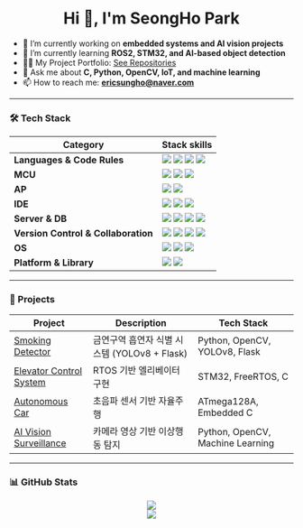 <h1 align="center">Hi 👋, I'm SeongHo Park</h1>

- 🔭 I’m currently working on **embedded systems and AI vision projects**
- 🌱 I’m currently learning **ROS2, STM32, and AI-based object detection**
- 👨‍💻 My Project Portfolio: [See Repositories](https://github.com/SE0NGH0?tab=repositories)
- 💬 Ask me about **C, Python, OpenCV, IoT, and machine learning**
- 📫 How to reach me: **ericsungho@naver.com**

---

### 🛠 Tech Stack

<table>
  <thead>
    <tr>
      <th>Category</th>
      <th>Stack skills</th>
    </tr>
  </thead>
  <tbody>
    <tr>
      <td><b>Languages & Code Rules</b></td>
      <td>
        <img src="https://img.shields.io/badge/C-00599C?style=for-the-badge&logo=c&logoColor=white"/>
        <img src="https://img.shields.io/badge/C++-00599C?style=for-the-badge&logo=c%2B%2B&logoColor=white"/>
        <img src="https://img.shields.io/badge/Python-3776AB?style=for-the-badge&logo=python&logoColor=white"/>
        <img src="https://img.shields.io/badge/Java-007396?style=for-the-badge&logo=java&logoColor=white"/>
      </td>
    </tr>
    <tr>
      <td><b>MCU</b></td>
      <td>
        <img src="https://img.shields.io/badge/ESP32-FF6F00?style=for-the-badge&logo=espressif&logoColor=white"/>
        <img src="https://img.shields.io/badge/Arduino-00979D?style=for-the-badge&logo=arduino&logoColor=white"/>
        <img src="https://img.shields.io/badge/STM32-03234B?style=for-the-badge&logo=stmicroelectronics&logoColor=white"/>
      </td>
    </tr>
    <tr>
      <td><b>AP</b></td>
      <td>
        <img src="https://img.shields.io/badge/Jetson Nano-76B900?style=for-the-badge&logo=nvidia&logoColor=white"/>
        <img src="https://img.shields.io/badge/Udoo-9B59B6?style=for-the-badge"/>
      </td>
    </tr>
    <tr>
      <td><b>IDE</b></td>
      <td>
        <img src="https://img.shields.io/badge/Eclipse IDE-2C2255?style=for-the-badge&logo=eclipse&logoColor=white"/>
        <img src="https://img.shields.io/badge/Jupyter Notebook-F37626?style=for-the-badge&logo=jupyter&logoColor=white"/>
        <img src="https://img.shields.io/badge/Android Studio-3DDC84?style=for-the-badge&logo=androidstudio&logoColor=white"/>
      </td>
    </tr>
    <tr>
      <td><b>Server & DB</b></td>
      <td>
        <img src="https://img.shields.io/badge/Apache-D22128?style=for-the-badge&logo=apache&logoColor=white"/>
        <img src="https://img.shields.io/badge/PHP-777BB4?style=for-the-badge&logo=php&logoColor=white"/>
        <img src="https://img.shields.io/badge/MySQL-4479A1?style=for-the-badge&logo=mysql&logoColor=white"/>
        <img src="https://img.shields.io/badge/MariaDB-003545?style=for-the-badge&logo=mariadb&logoColor=white"/>
      </td>
    </tr>
    <tr>
      <td><b>Version Control & Collaboration</b></td>
      <td>
        <img src="https://img.shields.io/badge/Git-F05032?style=for-the-badge&logo=git&logoColor=white"/>
        <img src="https://img.shields.io/badge/GitHub-181717?style=for-the-badge&logo=github&logoColor=white"/>
        <img src="https://img.shields.io/badge/Google Docs-4285F4?style=for-the-badge&logo=googledocs&logoColor=white"/>
        <img src="https://img.shields.io/badge/Notion-000000?style=for-the-badge&logo=notion&logoColor=white"/>
      </td>
    </tr>
    <tr>
      <td><b>OS</b></td>
      <td>
        <img src="https://img.shields.io/badge/Windows10-0078D6?style=for-the-badge&logo=windows&logoColor=white"/>
        <img src="https://img.shields.io/badge/Ubuntu-E95420?style=for-the-badge&logo=ubuntu&logoColor=white"/>
        <img src="https://img.shields.io/badge/Linux-FCC624?style=for-the-badge&logo=linux&logoColor=black"/>
      </td>
    </tr>
    <tr>
      <td><b>Platform & Library</b></td>
      <td>
        <img src="https://img.shields.io/badge/OpenCV-5C3EE8?style=for-the-badge&logo=opencv&logoColor=white"/>
        <img src="https://img.shields.io/badge/Firebase-FFCA28?style=for-the-badge&logo=firebase&logoColor=black"/>
      </td>
    </tr>
  </tbody>
</table>


---

### 🚀 Projects

| Project | Description | Tech Stack |
|--------|-------------|------------|
| [Smoking Detector](https://github.com/your-id/smoking-detection-yolo) | 금연구역 흡연자 식별 시스템 (YOLOv8 + Flask) | Python, OpenCV, YOLOv8, Flask |
| [Elevator Control System](https://github.com/your-id/elevator-rtos) | RTOS 기반 엘리베이터 구현 | STM32, FreeRTOS, C |
| [Autonomous Car](https://github.com/your-id/autonomous-car) | 초음파 센서 기반 자율주행 | ATmega128A, Embedded C |
| [AI Vision Surveillance](https://github.com/your-id/ai-vision-surveillance) | 카메라 영상 기반 이상행동 탐지 | Python, OpenCV, Machine Learning |

---

### 📊 GitHub Stats
<p align="center">
  <img src="https://github-readme-stats.vercel.app/api?username=your-id&show_icons=true&theme=tokyonight" />
  <br />
  <img src="https://github-readme-stats.vercel.app/api/top-langs/?username=your-id&layout=compact&theme=tokyonight" />
</p>
